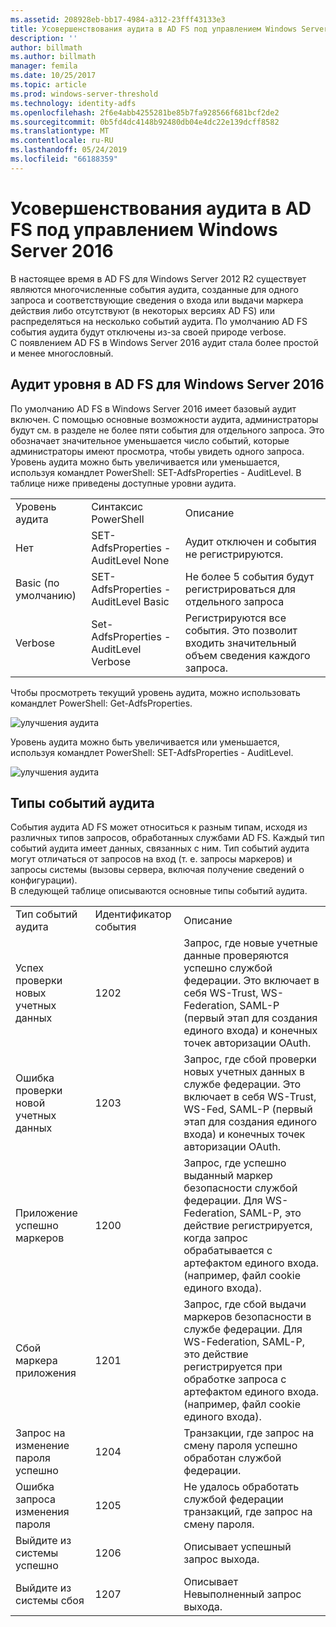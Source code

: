 ```yaml
---
ms.assetid: 208928eb-bb17-4984-a312-23fff43133e3
title: Усовершенствования аудита в AD FS под управлением Windows Server 2016
description: ''
author: billmath
ms.author: billmath
manager: femila
ms.date: 10/25/2017
ms.topic: article
ms.prod: windows-server-threshold
ms.technology: identity-adfs
ms.openlocfilehash: 2f6e4abb4255281be85b7fa928566f681bcf2de2
ms.sourcegitcommit: 0b5fd4dc4148b92480db04e4dc22e139dcff8582
ms.translationtype: MT
ms.contentlocale: ru-RU
ms.lasthandoff: 05/24/2019
ms.locfileid: "66188359"
---
```

# <a name="auditing-enhancements-to-ad-fs-in-windows-server-2016"></a>Усовершенствования аудита в AD FS под управлением Windows Server 2016


В настоящее время в AD FS для Windows Server 2012 R2 существует являются многочисленные события аудита, созданные для одного запроса и соответствующие сведения о входа или выдачи маркера действия либо отсутствуют (в некоторых версиях AD FS) или распределяться на несколько событий аудита. По умолчанию AD FS события аудита будут отключены из-за своей природе verbose.  
    С появлением AD FS в Windows Server 2016 аудит стала более простой и менее многословный.  
  
## <a name="auditing-levels-in-ad-fs-for-windows-server-2016"></a>Аудит уровня в AD FS для Windows Server 2016  
По умолчанию AD FS в Windows Server 2016 имеет базовый аудит включен.  С помощью основные возможности аудита, администраторы будут см. в разделе не более пяти события для отдельного запроса.  Это обозначает значительное уменьшается число событий, которые администраторы имеют просмотра, чтобы увидеть одного запроса.   Уровень аудита можно быть увеличивается или уменьшается, используя командлет PowerShell:  SET-AdfsProperties - AuditLevel.  В таблице ниже приведены доступные уровни аудита.  
  
||||  
|-|-|-|  
|Уровень аудита|Синтаксис PowerShell|Описание|  
|Нет|SET-AdfsProperties - AuditLevel None|Аудит отключен и события не регистрируются.|  
|Basic (по умолчанию)|SET-AdfsProperties - AuditLevel Basic|Не более 5 события будут регистрироваться для отдельного запроса|  
|Verbose|Set-AdfsProperties - AuditLevel Verbose|Регистрируются все события.  Это позволит входить значительный объем сведения каждого запроса.|  
  
Чтобы просмотреть текущий уровень аудита, можно использовать командлет PowerShell:  Get-AdfsProperties.  
  
![улучшения аудита](media/Auditing-Enhancements-to-AD-FS-in-Windows-Server-2016/ADFS_Audit_1.PNG)  
  
Уровень аудита можно быть увеличивается или уменьшается, используя командлет PowerShell:  SET-AdfsProperties - AuditLevel.  
  
![улучшения аудита](media/Auditing-Enhancements-to-AD-FS-in-Windows-Server-2016/ADFS_Audit_2.png)  
  
## <a name="types-of-audit-events"></a>Типы событий аудита  
События аудита AD FS может относиться к разным типам, исходя из различных типов запросов, обработанных службами AD FS. Каждый тип событий аудита имеет данных, связанных с ним.  Тип событий аудита могут отличаться от запросов на вход (т. е. запросы маркеров) и запросы системы (вызовы сервера, включая получение сведений о конфигурации).    
  В следующей таблице описываются основные типы событий аудита.  
  
||||  
|-|-|-|  
|Тип событий аудита|Идентификатор события|Описание|  
|Успех проверки новых учетных данных|1202|Запрос, где новые учетные данные проверяются успешно службой федерации. Это включает в себя WS-Trust, WS-Federation, SAML-P (первый этап для создания единого входа) и конечных точек авторизации OAuth.|  
|Ошибка проверки новой учетных данных|1203|Запрос, где сбой проверки новых учетных данных в службе федерации. Это включает в себя WS-Trust, WS-Fed, SAML-P (первый этап для создания единого входа) и конечных точек авторизации OAuth.|  
|Приложение успешно маркеров|1200|Запрос, где успешно выданный маркер безопасности службой федерации. Для WS-Federation, SAML-P, это действие регистрируется, когда запрос обрабатывается с артефактом единого входа. (например, файл cookie единого входа).|  
|Сбой маркера приложения|1201|Запрос, где сбой выдачи маркеров безопасности в службе федерации. Для WS-Federation, SAML-P, это действие регистрируется при обработке запроса с артефактом единого входа. (например, файл cookie единого входа).|  
|Запрос на изменение пароля успешно|1204|Транзакции, где запрос на смену пароля успешно обработан службой федерации.|  
|Ошибка запроса изменения пароля|1205|Не удалось обработать службой федерации транзакций, где запрос на смену пароля.| 
|Выйдите из системы успешно|1206|Описывает успешный запрос выхода.|  
|Выйдите из системы сбоя|1207|Описывает Невыполненный запрос выхода.|  

  


